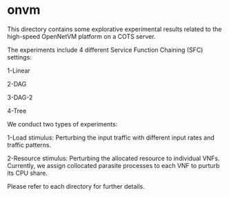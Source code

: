 # onvm
This directory contains some explorative experimental results related to the high-speed OpenNetVM platform on a COTS server.

The experiments include 4 different Service Function Chaining (SFC) settings:

1-Linear

2-DAG

3-DAG-2

4-Tree

We conduct two types of experiments:

1-Load stimulus: Perturbing the input traffic with different input rates and traffic patterns.

2-Resource stimulus: Perturbing the allocated resource to individual VNFs. Currently, we assign collocated parasite processes to each VNF to purturb its CPU share.

Please refer to each directory for further details.
